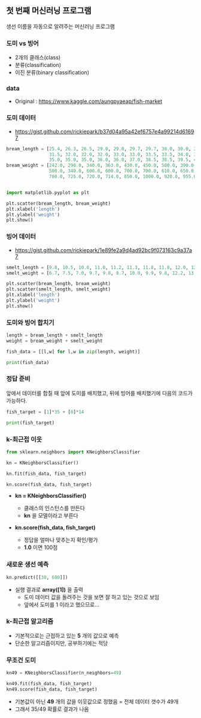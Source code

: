 
## 첫 번째 머신러닝 프로그램
생선 이름을 자동으로 알려주는 머신러닝 프로그램


### 도미 vs 빙어

- 2개의 클래스(class)
- 분류(classification)
- 이진 분류(binary classification)


### data

- Original : https://www.kaggle.com/aungpyaeap/fish-market


### 도미 데이터

- https://gist.github.com/rickiepark/b37d04a95a42ef6757e4a99214d61697
```python
bream_length = [25.4, 26.3, 26.5, 29.0, 29.0, 29.7, 29.7, 30.0, 30.0, 30.7, 31.0, 31.0, 
                31.5, 32.0, 32.0, 32.0, 33.0, 33.0, 33.5, 33.5, 34.0, 34.0, 34.5, 35.0, 
                35.0, 35.0, 35.0, 36.0, 36.0, 37.0, 38.5, 38.5, 39.5, 41.0, 41.0]
bream_weight = [242.0, 290.0, 340.0, 363.0, 430.0, 450.0, 500.0, 390.0, 450.0, 500.0, 475.0, 500.0, 
                500.0, 340.0, 600.0, 600.0, 700.0, 700.0, 610.0, 650.0, 575.0, 685.0, 620.0, 680.0, 
                700.0, 725.0, 720.0, 714.0, 850.0, 1000.0, 920.0, 955.0, 925.0, 975.0, 950.0]


import matplotlib.pyplot as plt

plt.scatter(bream_length, bream_weight)
plt.xlabel('length')
plt.ylabel('weight')
plt.show()
```


### 빙어 데이터

- https://gist.github.com/rickiepark/1e89fe2a9d4ad92bc9f073163c9a37a7
```python
smelt_length = [9.8, 10.5, 10.6, 11.0, 11.2, 11.3, 11.8, 11.8, 12.0, 12.2, 12.4, 13.0, 14.3, 15.0]
smelt_weight = [6.7, 7.5, 7.0, 9.7, 9.8, 8.7, 10.0, 9.9, 9.8, 12.2, 13.4, 12.2, 19.7, 19.9]

plt.scatter(bream_length, bream_weight)
plt.scatter(smelt_length, smelt_weight)
plt.xlabel('length')
plt.ylabel('weight')
plt.show()
```


### 도미와 빙어 합치기

```python
length = bream_length + smelt_length
weight = bream_weight + smelt_weight

fish_data = [[l,w] for l,w in zip(length, weight)]

print(fish_data)
```

### 정답 준비
앞에서 데이터를 합칠 때 앞에 도미를 배치했고, 뒤에 빙어를 배치했기에 다음의 코드가 가능하다.

```python
fish_target = [1]*35 + [0]*14

print(fish_target)
```

### k-최근접 이웃

```python
from sklearn.neighbors import KNeighborsClassifier

kn = KNeighborsClassifier()

kn.fit(fish_data, fish_target)

kn.score(fish_data, fish_target)
```

- **kn = KNeighborsClassifier()**
  - 클래스의 인스턴스를 만든다
  - **kn** 을 모델이라고 부른다

- **kn.score(fish_data, fish_target)**
  - 정답을 얼마나 맞추는지 확인/평가
  - **1.0** 이면 100점


### 새로운 생선 예측

```python
kn.predict([[30, 600]])
```

- 실행 결과로 **array([1])** 을 출력
  - 도미 데이터 값을 돌려주는 것을 보면 잘 하고 있는 것으로 보임
  - 앞에서 도미를 1 이라고 했으므로...


### k-최근접 알고리즘

- 기본적으로는 근접하고 있는 **5** 개의 값으로 예측
- 단순한 알고리즘이지만, 공부하기에는 적당


### 무조건 도미

```python
kn49 = KNeighborsClassifier(n_neighbors=49)

kn49.fit(fish_data, fish_target)
kn49.score(fish_data, fish_target)
```

- 기본값이 아닌 **49** 개의 값을 이웃값으로 정했음 = 전체 데이터 갯수가 49개
- 그래서 35/49 확률로 결과가 나옴
